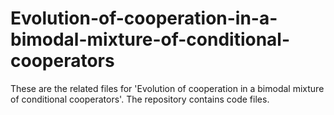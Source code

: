 # Evolution-of-cooperation-in-a-bimodal-mixture-of-conditional-cooperators
These are the related files for 'Evolution of cooperation in a bimodal mixture of conditional cooperators'. The repository contains code files.

